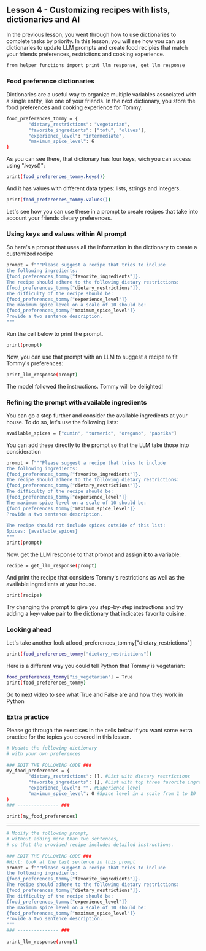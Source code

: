 ## Lesson 4 - Customizing recipes with lists, dictionaries and AI
In the previous lesson, you went through how to use dictionaries to complete tasks by priority. In this lesson, you will see how you can use dictionaries to update LLM prompts and create food recipies that match your friends preferences, restrictions and cooking experience.
```bash
from helper_functions import print_llm_response, get_llm_response
```
### Food preference dictionaries
Dictionaries are a useful way to organize multiple variables associated with a single entity, like one of your friends. In the next dictionary, you store the food preferences and cooking experience for Tommy.
```bash
food_preferences_tommy = {
        "dietary_restrictions": "vegetarian",
        "favorite_ingredients": ["tofu", "olives"],
        "experience_level": "intermediate",
        "maximum_spice_level": 6
}
```
As you can see there, that dictionary has four keys, wich you can access using ".keys()":
```bash
print(food_preferences_tommy.keys())
```
And it has values with different data types: lists, strings and integers.
```bash
print(food_preferences_tommy.values())
```
Let's see how you can use these in a prompt to create recipes that take into account your friends dietary preferences.

### Using keys and values within AI prompt
So here's a prompt that uses all the information in the dictionary to create a customized recipe
```bash
prompt = f"""Please suggest a recipe that tries to include 
the following ingredients: 
{food_preferences_tommy["favorite_ingredients"]}.
The recipe should adhere to the following dietary restrictions:
{food_preferences_tommy["dietary_restrictions"]}.
The difficulty of the recipe should be: 
{food_preferences_tommy["experience_level"]}
The maximum spice level on a scale of 10 should be: 
{food_preferences_tommy["maximum_spice_level"]} 
Provide a two sentence description.
"""
```
Run the cell below to print the prompt.
```bash
print(prompt)
```
Now, you can use that prompt with an LLM to suggest a recipe to fit Tommy's preferences:
```bash
print_llm_response(prompt)
```
The model followed the instructions. Tommy will be delighted!

### Refining the prompt with available ingredients
You can go a step further and consider the available ingredients at your house. To do so, let's use the following lists:
```bash
available_spices = ["cumin", "turmeric", "oregano", "paprika"]
```
You can add these directly to the prompt so that the LLM take those into consideration
```bash
prompt = f"""Please suggest a recipe that tries to include 
the following ingredients: 
{food_preferences_tommy["favorite_ingredients"]}.
The recipe should adhere to the following dietary restrictions:
{food_preferences_tommy["dietary_restrictions"]}.
The difficulty of the recipe should be: 
{food_preferences_tommy["experience_level"]}
The maximum spice level on a scale of 10 should be: 
{food_preferences_tommy["maximum_spice_level"]} 
Provide a two sentence description.
​
The recipe should not include spices outside of this list:
Spices: {available_spices}
"""
print(prompt)
```
Now, get the LLM response to that prompt and assign it to a variable:
```bash
recipe = get_llm_response(prompt)
```
And print the recipe that considers Tommy's restrictions as well as the available ingredients at your house.
```bash
print(recipe)
```
Try changing the prompt to give you step-by-step instructions and try adding a key-value pair to the dictionary that indicates favorite cuisine.

### Looking ahead
Let's take another look atfood_preferences_tommy["dietary_restrictions"]
```bash
print(food_preferences_tommy["dietary_restrictions"])
```
Here is a different way you could tell Python that Tommy is vegetarian:
```bash
food_preferences_tommy["is_vegetarian"] = True
print(food_preferences_tommy)
```
Go to next video to see what True and False are and how they work in Python

### Extra practice
Please go through the exercises in the cells below if you want some extra practice for the topics you covered in this lesson.
```bash
# Update the following dictionary 
# with your own preferences 
​
### EDIT THE FOLLOWING CODE ###
my_food_preferences = {
        "dietary_restrictions": [], #List with dietary restrictions
        "favorite_ingredients": [], #List with top three favorite ingredients
        "experience_level": "", #Experience level
        "maximum_spice_level": 0 #Spice level in a scale from 1 to 10
}
### --------------- ###
​
print(my_food_preferences)
```
---
```bash
# Modify the following prompt, 
# without adding more than two sentences,
# so that the provided recipe includes detailed instructions.
​
### EDIT THE FOLLOWING CODE ###
#Hint: look at the last sentence in this prompt
prompt = f"""Please suggest a recipe that tries to include 
the following ingredients: 
{food_preferences_tommy["favorite_ingredients"]}.
The recipe should adhere to the following dietary restrictions:
{food_preferences_tommy["dietary_restrictions"]}.
The difficulty of the recipe should be: 
{food_preferences_tommy["experience_level"]}
The maximum spice level on a scale of 10 should be: 
{food_preferences_tommy["maximum_spice_level"]} 
Provide a two sentence description.
"""
### --------------- ###
​
print_llm_response(prompt)
```
